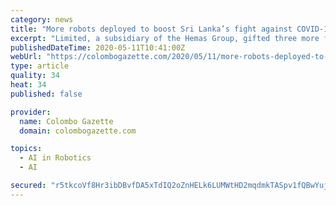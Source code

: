 ```yaml
---
category: news
title: "More robots deployed to boost Sri Lanka’s fight against COVID-19"
excerpt: "Limited, a subsidiary of the Hemas Group, gifted three more fully homegrown Automated Guided Vehicle (AGV) robots to Dr. Anil Jasinghe, Director General of Health Services, Ministry of Health and Indigenous Medicine recently."
publishedDateTime: 2020-05-11T10:41:00Z
webUrl: "https://colombogazette.com/2020/05/11/more-robots-deployed-to-boost-sri-lankas-fight-against-covid-19/"
type: article
quality: 34
heat: 34
published: false

provider:
  name: Colombo Gazette
  domain: colombogazette.com

topics:
  - AI in Robotics
  - AI

secured: "r5tkcoVf8Hr3ibDBvfDA5xTdIQ2oZnHELk6LUMWtHD2mqdmkTASpv1fQBwYuj4i6618uXKgYp9KaFoSVz9ikkGbL6/Hdq8d9QQhUOdLG7OkbfiRrmveTP5+xNuSpzo8T512jBznftYJ3IXp40xN3CLOIKfF3HKR8CAcEdcmC2J6s6deFDs+leic0a7xCshckcaGrHn2uLOyM5LKOWAigG4VgxyimHrP/glpKEhAoj8w7lEa3y6SH8/hTMKeqFwfDBcCEEb0yE6CkVMANgCB0Wt4Ob+YN7hIVq4A16DNGn7Dq32Wc5D9//WqtqgDXQ6WhIIH5PNAFr+0p0XKmUQjjnh6dem/vjh0fVNqSytxIAJep+Um+EIyMM2U9ZgaPQVn4W8EztN+FeMQ+fqaXeN7yAbtOAuTmZVnbIyrUjLnb0dclQcq4MJQvzVoC9Y2q+pcdEHpKpySuAtWdI4mR0ZLa1pAJRySf8jQTTGIaJIhECRE=;cdsa7qDIEHHN80OKx6HCww=="
---
```


